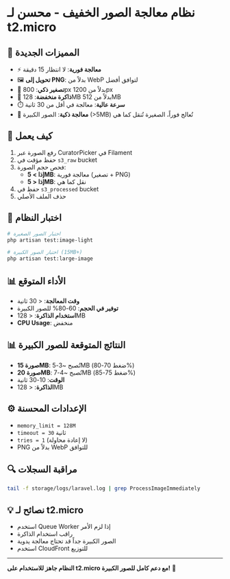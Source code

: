 # نظام معالجة الصور الخفيف - محسن لـ t2.micro

## 🚀 المميزات الجديدة

- ⚡ **معالجة فورية**: لا انتظار 15 دقيقة
- 🖼️ **تحويل إلى PNG**: بدلاً من WebP لتوافق أفضل
- 📏 **تصغير ذكي**: 800px بدلاً من 1200px
- 💾 **ذاكرة منخفضة**: 128MB بدلاً من 512MB
- ⏱️ **سرعة عالية**: معالجة في أقل من 30 ثانية
- 🎯 **معالجة ذكية**: الصور الكبيرة (>5MB) تُعالج فوراً، الصغيرة تُنقل كما هي

## 🔧 كيف يعمل

1. رفع الصورة عبر CuratorPicker في Filament
2. حفظ مؤقت في `s3_raw` bucket
3. فحص حجم الصورة:
   - **إذا > 5MB**: معالجة فورية (تصغير + PNG)
   - **إذا < 5MB**: نقل كما هي
4. حفظ في `s3_processed` bucket
5. حذف الملف الأصلي

## 🧪 اختبار النظام

```bash
# اختبار الصور الصغيرة
php artisan test:image-light

# اختبار الصور الكبيرة (15MB+)
php artisan test:large-image
```

## 📊 الأداء المتوقع

- **وقت المعالجة**: < 30 ثانية
- **توفير في الحجم**: 60-80% للصور الكبيرة
- **استخدام الذاكرة**: < 128MB
- **CPU Usage**: منخفض

## 📊 النتائج المتوقعة للصور الكبيرة

- **صورة 15MB**: تُصبح ~3-5MB (ضغط 70-80%)
- **صورة 20MB**: تُصبح ~4-7MB (ضغط 75-85%)
- **الوقت**: 10-30 ثانية
- **الذاكرة**: < 128MB

## ⚙️ الإعدادات المحسنة

- `memory_limit = 128M`
- `timeout = 30` ثانية
- `tries = 1` (لا إعادة محاولة)
- PNG بدلاً من WebP للتوافق

## 🔍 مراقبة السجلات

```bash
tail -f storage/logs/laravel.log | grep ProcessImageImmediately
```

## 💡 نصائح لـ t2.micro

- استخدم Queue Worker إذا لزم الأمر
- راقب استخدام الذاكرة
- الصور الكبيرة جداً قد تحتاج معالجة يدوية
- استخدم CloudFront للتوزيع

---

**النظام جاهز للاستخدام على t2.micro مع دعم كامل للصور الكبيرة!** 🎉